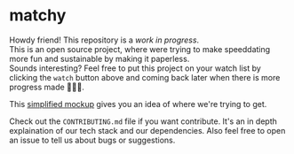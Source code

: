 # matchy
Howdy friend! This repository is a *work in progress*. <br>
This is an open source project, where were trying to make speeddating more fun and sustainable by making it paperless. <br>
Sounds interesting? Feel free to put this project on your watch list by clicking the `watch` button above and coming back later when there is more progress made 👩‍💻🌈.

This [simplified mockup](https://www.figma.com/file/ClWUVCuVzjNAG4Gat5TO10/matchy-V2-(Read-Only)?node-id=9%3A1033) gives you an idea of where we're trying to get.

Check out the `CONTRIBUTING.md` file if you want contribute. It's an in depth explaination of our tech stack and our dependencies. Also feel free to open an issue to tell us about bugs or suggestions.
